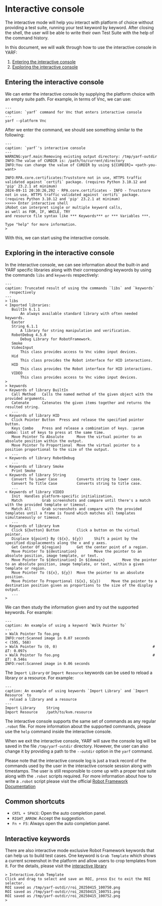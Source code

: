 # Interactive console

The interactive mode will help you interact with platform of choice without providing a test suite, running your test keyword by keyword. After closing the shell, the user will be able to write their own Test Suite with the help of the command history.

In this document, we will walk through how to use the interactive console in YARF:

1. [Entering the interactive console](#entering-the-interactive-console)
1. [Exploring the interactive console](#exploring-in-the-interactive-console)

## Entering the interactive console

We can enter the interactive console by supplying the platform choice with an empty suite path. For example, in terms of Vnc, we can use:

```{code-block} bash
---
caption: `yarf` command for Vnc that enters interactive console
---
yarf --platform Vnc
```

After we enter the command, we should see something similar to the following:

```{code-block} bash
---
caption: `yarf`'s interactive console
---
WARNING:yarf.main:Removing existing output directory: /tmp/yarf-outdir
INFO:The value of CURDIR is: /path/to/current/directory
INFO:You can change the value of CURDIR by using ${CURDIR}= <path-you-want>

INFO:RPA.core.certificates:Truststore not in use, HTTPS traffic validated against `certifi` package. (requires Python 3.10.12 and 'pip' 23.2.1 at minimum)
2024-09-11 20:30:26,292 - RPA.core.certificates - INFO - Truststore not in use, HTTPS traffic validated against `certifi` package. (requires Python 3.10.12 and 'pip' 23.2.1 at minimum)
>>>>> Enter interactive shell
iRobot can interpret single or multiple keyword calls,
as well as FOR, IF, WHILE, TRY
and resource file syntax like *** Keywords*** or *** Variables ***.

Type "help" for more information.
>
```

With this, we can start using the interactive console.

## Exploring in the interactive console

In the interactive console, we can see information about the built-in and YARF specific libraries along with their corresponding keywords by using the commands `libs` and `keywords` respectively:

```{code-block} text
---
caption: Truncated result of using the commands `libs` and `keywords` 
  respectively
---
> libs
< Imported libraries:
   BuiltIn 6.1.1
       An always available standard library with often needed keywords.
   Easter
   String 6.1.1
       A library for string manipulation and verification.
   RobotDebug 4.5.0
       Debug Library for RobotFramework.
   Smoke
   VideoInput
       This class provides access to Vnc video input devices.
   Hid
       This class provides the Robot interface for HID interactions.
   HID
       This class provides the Robot interface for HID interactions.
   VIDEO
       This class provides access to Vnc video input devices.
>
> keywords
< Keywords of library BuiltIn
   Call Method   Calls the named method of the given object with the provided arguments.
   Catenate      Catenates the given items together and returns the resulted string.
   ...
< Keywords of library HID
   Click Pointer Button  Press and release the specified pointer button.
   Keys Combo    Press and release a combination of keys. :param combo: list of keys to press at the same time.
   Move Pointer To Absolute      Move the virtual pointer to an absolute position within the output.
   Move Pointer To Proportional  Move the virtual pointer to a position proportional to the size of the output.
   ...
< Keywords of library RobotDebug
   ...
< Keywords of library Smoke
   Print Smoke
< Keywords of library String
   Convert To Lower Case         Converts string to lower case.
   Convert To Title Case         Converts string to title case.
   ...
< Keywords of library VIDEO
   Init  Handles platform-specific initialization.
   Match         Grab screenshots and compare until there's a match with the provided template or timeout.
   Match All     Grab screenshots and compare with the provided templates until a frame is found which matches all templates simultaneously or timeout.
   ...
< Keywords of library kvm
   Click ${button} Button        Click a button on the virtual pointer.
   Displace ${point} By (${x}, ${y})     Shift a point by the specified displacements along the x and y axes.
   Get Center Of ${region}       Get the center point of a region.
   Move Pointer To ${destination}        Move the pointer to an absolute position, image template, or text.
   Move Pointer To ${destination} In ${domain}        Move the pointer to an absolute position, image template, or text, within a given template or region.
   Move Pointer To (${x}, ${y})  Move the pointer to an absolute position.
   Move Pointer To Proportional (${x}, ${y})     Move the pointer to a destination position given as proportions to the size of the display output.
   ...
>
```

We can then study the information given and try out the supported keywords. For example:

```{code-block} text
---
caption: An example of using a keyword `Walk Pointer To`
---
> Walk Pointer To foo.png
INFO:root:Scanned image in 0.07 seconds
< (595, 568)
> Walk Pointer To (0, 0)                                            # ΔT: 0.097s
> Walk Pointer To foo.png                                           # ΔT: 0.546s
INFO:root:Scanned image in 0.06 seconds
```

The `Import Library` or `Import Resource` keywords can be used to reload a library or a resource. For example:

```{code-block} text
---
caption: An example of using keywords `Import Library` and `Import Resource` to 
  reload a library and a resource
---
Import Library     String
Import Resource    /path/to/kvm.resource
```

The interactive console supports the same set of commands as any regular `.robot` file. For more information about the supported commands, please use the `help` command inside the interactive console.

When we exit the interactive console, YARF will save the console log will be saved in the file `/tmp/yarf-outdir` directory. However, the user can also change it by providing a path to the `--outdir` option in the `yarf` command.

Please note that the interactive console log is just a track record of the commands used by the user in the interactive console session along with timestamps. The user is still responsible to come up with a proper test suite along with the `.robot` scripts required. For more information about how to write a `.robot` script please visit the official [Robot Framework Documentation](https://robotframework.org/robotframework/latest/RobotFrameworkUserGuide.html#test-data-sections)

## Common shortcuts

- `CRTL + SPACE`: Open the auto completion panel.
- `RIGHT_ARROW`: Accept the suggestion.
- `Fn + F5`: Always open the auto completion panel.

## Interactive keywords

There are also interactive mode exclusive Robot Framework keywords that can help us to build test cases. One keyword is `Grab Template` which shows a current screenshot in the platform and allow users to crop templates from it. For the details, please visit the [interactive library](./../reference/rf_libraries/interactive_console-Interactive.md)

```{code-block} text
> Interactive.Grab Template
Click and drag to select and save an ROI, press Esc to exit the ROI selector.
ROI saved as /tmp/yarf-outdir/roi_20250415_100750.png
ROI saved as /tmp/yarf-outdir/roi_20250415_100751.png
ROI saved as /tmp/yarf-outdir/roi_20250415_100752.png
>
```
